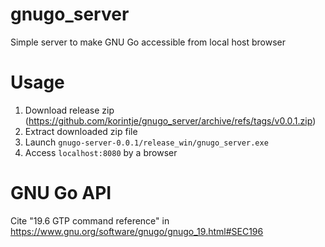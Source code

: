 # gnugo_server
Simple server to make GNU Go accessible from local host browser 

# Usage
1. Download release zip (https://github.com/korintje/gnugo_server/archive/refs/tags/v0.0.1.zip)
2. Extract downloaded zip file
3. Launch `gnugo-server-0.0.1/release_win/gnugo_server.exe`
4. Access `localhost:8080` by a browser

# GNU Go API
Cite "19.6 GTP command reference" in https://www.gnu.org/software/gnugo/gnugo_19.html#SEC196
